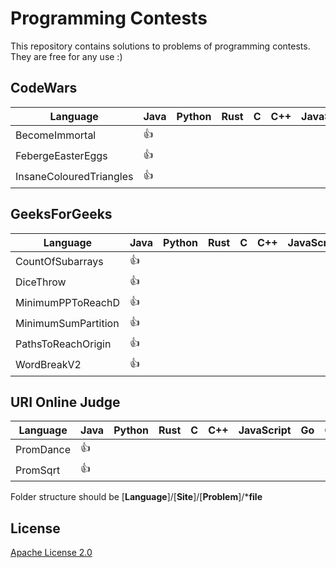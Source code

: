 # Programming Contests

This repository contains solutions to problems of programming contests.
They are free for any use :)

## CodeWars


Language| Java | Python | Rust | C | C++ | JavaScript  | Go | C# | Ruby | Swift
--- | --- | --- | --- |--- |--- |--- |--- |--- |--- |--- | 
BecomeImmortal | :+1: |  |  |  |  |  |  |  |
FebergeEasterEggs | :+1: |  |  |  |   |  |  |  |
InsaneColouredTriangles | :+1: |  |  |  |  |  |  |  |

## GeeksForGeeks


Language| Java | Python | Rust | C | C++ | JavaScript  | Go | C# | Ruby | Swift
--- | --- | --- | --- |--- |--- |--- |--- |--- |--- |--- | 
CountOfSubarrays | :+1: |  |  |  |  |  |  |  |
DiceThrow | :+1: |  |  |  |   |  |  |  |
MinimumPPToReachD | :+1: |  |  |  |  |  |  |  |
MinimumSumPartition | :+1: |  |  |  |  |  |  |  |
PathsToReachOrigin | :+1: |  |  |  |  |  |  |  |
WordBreakV2 | :+1: |  |  |  |  |  |  |  |

## URI Online Judge


Language| Java | Python | Rust | C | C++ | JavaScript  | Go | C# | Ruby | Swift
--- | --- | --- | --- |--- |--- |--- |--- |--- |--- |--- | 
PromDance | :+1: |  |  |  |  |  |  |  |
PromSqrt | :+1: |  |  |  |  |  |  |  |


Folder structure should be
[**Language**]/[**Site**]/[**Problem**]/***file**  


## License

[Apache License 2.0](LICENSE)
